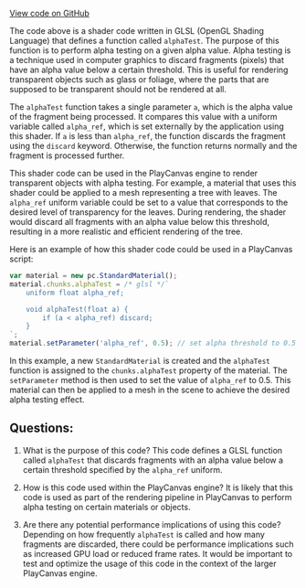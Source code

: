 [View code on GitHub](https://github.com/playcanvas/engine/src/scene/shader-lib/chunks/standard/frag/alphaTest.js)

The code above is a shader code written in GLSL (OpenGL Shading Language) that defines a function called `alphaTest`. The purpose of this function is to perform alpha testing on a given alpha value. Alpha testing is a technique used in computer graphics to discard fragments (pixels) that have an alpha value below a certain threshold. This is useful for rendering transparent objects such as glass or foliage, where the parts that are supposed to be transparent should not be rendered at all.

The `alphaTest` function takes a single parameter `a`, which is the alpha value of the fragment being processed. It compares this value with a uniform variable called `alpha_ref`, which is set externally by the application using this shader. If `a` is less than `alpha_ref`, the function discards the fragment using the `discard` keyword. Otherwise, the function returns normally and the fragment is processed further.

This shader code can be used in the PlayCanvas engine to render transparent objects with alpha testing. For example, a material that uses this shader could be applied to a mesh representing a tree with leaves. The `alpha_ref` uniform variable could be set to a value that corresponds to the desired level of transparency for the leaves. During rendering, the shader would discard all fragments with an alpha value below this threshold, resulting in a more realistic and efficient rendering of the tree.

Here is an example of how this shader code could be used in a PlayCanvas script:

```javascript
var material = new pc.StandardMaterial();
material.chunks.alphaTest = /* glsl */`
    uniform float alpha_ref;

    void alphaTest(float a) {
        if (a < alpha_ref) discard;
    }
`;
material.setParameter('alpha_ref', 0.5); // set alpha threshold to 0.5
```

In this example, a new `StandardMaterial` is created and the `alphaTest` function is assigned to the `chunks.alphaTest` property of the material. The `setParameter` method is then used to set the value of `alpha_ref` to 0.5. This material can then be applied to a mesh in the scene to achieve the desired alpha testing effect.
## Questions: 
 1. What is the purpose of this code?
   This code defines a GLSL function called `alphaTest` that discards fragments with an alpha value below a certain threshold specified by the `alpha_ref` uniform.

2. How is this code used within the PlayCanvas engine?
   It is likely that this code is used as part of the rendering pipeline in PlayCanvas to perform alpha testing on certain materials or objects.

3. Are there any potential performance implications of using this code?
   Depending on how frequently `alphaTest` is called and how many fragments are discarded, there could be performance implications such as increased GPU load or reduced frame rates. It would be important to test and optimize the usage of this code in the context of the larger PlayCanvas engine.